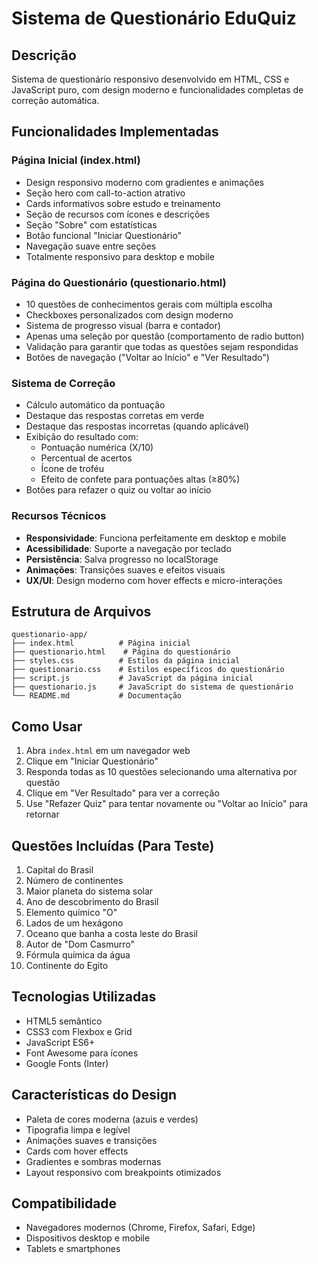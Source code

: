 # Sistema de Questionário EduQuiz

## Descrição
Sistema de questionário responsivo desenvolvido em HTML, CSS e JavaScript puro, com design moderno e funcionalidades completas de correção automática.

## Funcionalidades Implementadas

### Página Inicial (index.html)
- Design responsivo moderno com gradientes e animações
- Seção hero com call-to-action atrativo
- Cards informativos sobre estudo e treinamento
- Seção de recursos com ícones e descrições
- Seção "Sobre" com estatísticas
- Botão funcional "Iniciar Questionário"
- Navegação suave entre seções
- Totalmente responsivo para desktop e mobile

### Página do Questionário (questionario.html)
- 10 questões de conhecimentos gerais com múltipla escolha
- Checkboxes personalizados com design moderno
- Sistema de progresso visual (barra e contador)
- Apenas uma seleção por questão (comportamento de radio button)
- Validação para garantir que todas as questões sejam respondidas
- Botões de navegação ("Voltar ao Início" e "Ver Resultado")

### Sistema de Correção
- Cálculo automático da pontuação
- Destaque das respostas corretas em verde
- Destaque das respostas incorretas (quando aplicável)
- Exibição do resultado com:
  - Pontuação numérica (X/10)
  - Percentual de acertos
  - Ícone de troféu
  - Efeito de confete para pontuações altas (≥80%)
- Botões para refazer o quiz ou voltar ao início

### Recursos Técnicos
- **Responsividade**: Funciona perfeitamente em desktop e mobile
- **Acessibilidade**: Suporte a navegação por teclado
- **Persistência**: Salva progresso no localStorage
- **Animações**: Transições suaves e efeitos visuais
- **UX/UI**: Design moderno com hover effects e micro-interações

## Estrutura de Arquivos
```
questionario-app/
├── index.html          # Página inicial
├── questionario.html    # Página do questionário
├── styles.css          # Estilos da página inicial
├── questionario.css    # Estilos específicos do questionário
├── script.js           # JavaScript da página inicial
├── questionario.js     # JavaScript do sistema de questionário
└── README.md           # Documentação
```

## Como Usar
1. Abra `index.html` em um navegador web
2. Clique em "Iniciar Questionário"
3. Responda todas as 10 questões selecionando uma alternativa por questão
4. Clique em "Ver Resultado" para ver a correção
5. Use "Refazer Quiz" para tentar novamente ou "Voltar ao Início" para retornar

## Questões Incluídas (Para Teste)
1. Capital do Brasil
2. Número de continentes
3. Maior planeta do sistema solar
4. Ano de descobrimento do Brasil
5. Elemento químico "O"
6. Lados de um hexágono
7. Oceano que banha a costa leste do Brasil
8. Autor de "Dom Casmurro"
9. Fórmula química da água
10. Continente do Egito

## Tecnologias Utilizadas
- HTML5 semântico
- CSS3 com Flexbox e Grid
- JavaScript ES6+
- Font Awesome para ícones
- Google Fonts (Inter)

## Características do Design
- Paleta de cores moderna (azuis e verdes)
- Tipografia limpa e legível
- Animações suaves e transições
- Cards com hover effects
- Gradientes e sombras modernas
- Layout responsivo com breakpoints otimizados

## Compatibilidade
- Navegadores modernos (Chrome, Firefox, Safari, Edge)
- Dispositivos desktop e mobile
- Tablets e smartphones

